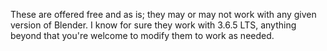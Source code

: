 These are offered free and as is; they may or may not work with any given version of Blender. I know for sure they work with 3.6.5 LTS, anything beyond that you're welcome to modify them to work as needed. 
